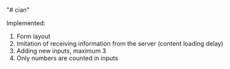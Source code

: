 "# cian" 

Implemented:
1) Form layout
2) Imitation of receiving information from the server (content loading delay)
3) Adding new inputs, maximum 3
4) Only numbers are counted in inputs